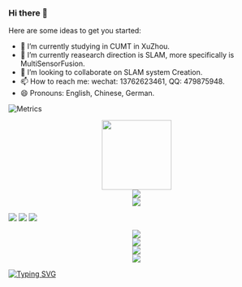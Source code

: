 ### Hi there 👋
Here are some ideas to get you started:

- 🔭 I’m currently studying in CUMT in XuZhou.
- 🌱 I’m currently reasearch direction is SLAM, more specifically is MultiSensorFusion.
- 👯 I’m looking to collaborate on SLAM system Creation.
- 📫 How to reach me: wechat: 13762623461, QQ: 479875948.
- 😄 Pronouns: English, Chinese, German.

<!-- 1.metrics -->
![Metrics](https://metrics.lecoq.io/KJ-Falloutlast?template=classic&isocalendar=1&languages=1&base=header%2C%20activity%2C%20community%2C%20repositories%2C%20metadata&base.indepth=false&base.hireable=false&base.skip=false&isocalendar=false&isocalendar.duration=half-year&languages=false&languages.limit=8&languages.threshold=0%25&languages.other=false&languages.colors=github&languages.sections=most-used&languages.indepth=false&languages.analysis.timeout=15&languages.analysis.timeout.repositories=7.5&languages.categories=markup%2C%20programming&languages.recent.categories=markup%2C%20programming&languages.recent.load=300&languages.recent.days=14&config.timezone=Asia%2FShanghai)


<!-- 2.github统计卡片 -->
<div align="center"> <img height="137px" src="https://github-readme-stats.vercel.app/api?username=KJ-Falloutlast&hide_title=true&hide_border=true&show_icons=trueline_height=21&text_color=000&icon_color=000&bg_color=0,ea6161,ffc64d,fffc4d,52fa5a&theme=graywhite" /> </div>

<!-- 3.Most used languages -->
<div align="center"> <img src="https://github-readme-stats.vercel.app/api/top-langs/?username=KJ-Falloutlast&hide_title=true&hide_border=true&layout=compact&langs_count=6&text_color=000&icon_color=fff&bg_color=0,52fa5a,4dfcff,c64dff&theme=graywhite" /> </div>

<!-- 4.资料奖杯 -->
<div align="center"> <img src="https://github-profile-trophy.vercel.app/?username=KJ-Falloutlast" /> </div>

<!-- 5.徽章 -->
<span > <img src="https://img.shields.io/badge/-HTML5-E34F26?style=flat-square&logo=html5&logoColor=white" /> <img src="https://img.shields.io/badge/-CSS3-1572B6?style=flat-square&logo=css3" /> <img src="https://img.shields.io/badge/-JavaScript-oringe?style=flat-square&logo=javascript" /> </span>

<!-- 6.访客徽章 -->
<div align="center"> <img src="https://visitor-badge.glitch.me/badge?page_id=KJ-Falloutlast" /> </div>

<!-- 7.活动统计图 -->
<div align="center"> <img src="https://activity-graph.herokuapp.com/graph?username=kj-falloutlast&theme=xcode" /> </div>

<!-- 8.连续打卡 -->
<div align="center"> <img src="https://github-readme-streak-stats.herokuapp.com/?user=KJ-Falloutlast" /> </div>

<!-- 9.社交统计
api是leetcode, username = kj-falloutlast 
-->
<div align="center"> <img src="https://stats.justsong.cn/api/leetcode?username=kj-falloutlast&cn=true"> </div>

<!-- 10.打字特效 -->
[![Typing SVG](https://readme-typing-svg.demolab.com/?lines=First+line+of+text;Second+line+of+text)](https://git.io/typing-svg)
